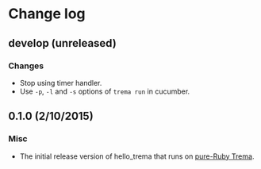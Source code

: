 # Change log

## develop (unreleased)
### Changes
* Stop using timer handler.
* Use `-p`, `-l` and `-s` options of `trema run` in cucumber.


## 0.1.0 (2/10/2015)
### Misc
* The initial release version of hello_trema that runs on [pure-Ruby Trema](https://github.com/trema/trema_ruby).
